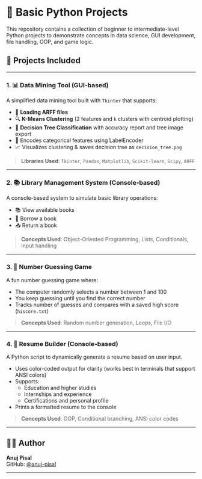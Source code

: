 # 🐍 Basic Python Projects

This repository contains a collection of beginner to intermediate-level Python projects to demonstrate concepts in data science, GUI development, file handling, OOP, and game logic.

## 📂 Projects Included

---

### 1. 📊 Data Mining Tool (GUI-based)

A simplified data mining tool built with `Tkinter` that supports:

- 📁 **Loading ARFF files**  
- 🔍 **K-Means Clustering** (2 features and `k` clusters with centroid plotting)  
- 🌳 **Decision Tree Classification** with accuracy report and tree image export  
- 🧠 Encodes categorical features using LabelEncoder  
- 📈 Visualizes clustering & saves decision tree as `decision_tree.png`

> **Libraries Used**: `Tkinter`, `Pandas`, `Matplotlib`, `Scikit-learn`, `Scipy`, `ARFF`

---

### 2. 📚 Library Management System (Console-based)

A console-based system to simulate basic library operations:

- 📚 View available books  
- 📖 Borrow a book  
- 📥 Return a book  

> **Concepts Used**: Object-Oriented Programming, Lists, Conditionals, Input handling

---

### 3. 🎯 Number Guessing Game

A fun number guessing game where:

- The computer randomly selects a number between 1 and 100  
- You keep guessing until you find the correct number  
- Tracks number of guesses and compares with a saved high score (`hiscore.txt`)

> **Concepts Used**: Random number generation, Loops, File I/O

---

### 4. 🧾 Resume Builder (Console-based)

A Python script to dynamically generate a resume based on user input.

- Uses color-coded output for clarity (works best in terminals that support ANSI colors)
- Supports:
  - Education and higher studies
  - Internships and experience
  - Certifications and personal profile
- Prints a formatted resume to the console

> **Concepts Used**: OOP, Conditional branching, ANSI color codes

---

## 👨‍💻 Author

**Anuj Pisal**  
GitHub: [@anuj-pisal](https://github.com/anuj-pisal)

---


